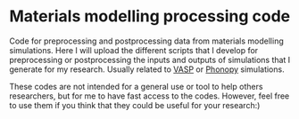 # Materials modelling processing code

Code for preprocessing and postprocessing data from materials modelling simulations.
Here I will upload the different scripts that I develop for preprocessing or postprocessing the inputs and outputs of simulations that I generate for my research. Usually related to [VASP](https://www.vasp.at/) or [Phonopy](https://phonopy.github.io/phonopy/) simulations.

These codes are not intended for a general use or tool to help others researchers, but for me to have fast access to the codes. However, feel free to use them if you think that they could be useful for your research:)
